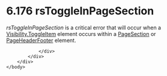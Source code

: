 <html dir="LTR" xmlns:mshelp="http://msdn.microsoft.com/mshelp" xmlns:ddue="http://ddue.schemas.microsoft.com/authoring/2003/5" xmlns:xlink="http://www.w3.org/1999/xlink" xmlns:tool="http://www.microsoft.com/tooltip">
    <head>
        <meta http-equiv="Content-Type" content="text/html; CHARSET=utf-8"></meta>
        <meta name="save" content="history"></meta>
        <title>6.176 rsToggleInPageSection</title>
        <xml>
            <mshelp:toctitle title="6.176 rsToggleInPageSection"></mshelp:toctitle>
            <mshelp:rltitle title="[MS-RDL]: rsToggleInPageSection"></mshelp:rltitle>
            <mshelp:keyword index="A" term="73e8e00a-d733-4874-88bf-52a276aa7171"></mshelp:keyword>
            <mshelp:attr name="DCSext.ContentType" value="open specification"></mshelp:attr>
            <mshelp:attr name="AssetID" value="73e8e00a-d733-4874-88bf-52a276aa7171"></mshelp:attr>
            <mshelp:attr name="TopicType" value="kbRef"></mshelp:attr>
            <mshelp:attr name="DCSext.Title" value="[MS-RDL]: rsToggleInPageSection" />
        </xml>
    </head>
    <body>
        <div id="header">
            <h1 class="heading">6.176 rsToggleInPageSection</h1>
        </div>
        <div id="mainSection">
            <div id="mainBody">
                <div id="allHistory" class="saveHistory"></div>
                <div id="sectionSection0" class="section" name="collapseableSection">
                    

<p><i>rsToggleInPageSection</i> is a critical error that will
occur when a <a href="c8d65dad-7679-4ef7-8d8c-dc7cffdfd32e.htm">Visibility.ToggleItem</a>
element occurs within a <a href="afff0921-7d95-4216-8f28-635c67d539d8.htm">PageSection</a>
or <a href="ddc35223-1cb6-4136-823b-e72a3d12e1f9.htm">PageHeaderFooter</a>
element.</p>


                </div>
            </div>
        </div>
    </body>
</html>